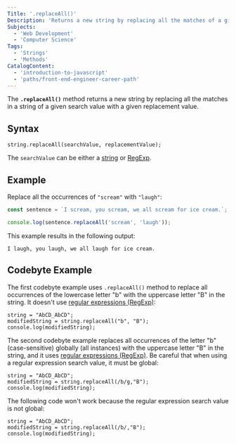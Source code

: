 ```yaml
---
Title: '.replaceAll()'
Description: 'Returns a new string by replacing all the matches of a given search value with a given replacement value.'
Subjects:
  - 'Web Development'
  - 'Computer Science'
Tags:
  - 'Strings'
  - 'Methods'
CatalogContent:
  - 'introduction-to-javascript'
  - 'paths/front-end-engineer-career-path'
---
```


The **`.replaceAll()`** method returns a new string by replacing all the matches in a string of a given search value with a given replacement value.

## Syntax

```pseudo
string.replaceAll(searchValue, replacementValue);
```

The `searchValue` can be either a [string](https://www.codecademy.com/resources/docs/javascript/strings) or [RegExp](https://www.codecademy.com/resources/docs/javascript/regexp).

## Example

Replace all the occurrences of `"scream"` with `"laugh"`:

```js
const sentence = `I scream, you scream, we all scream for ice cream.`;

console.log(sentence.replaceAll('scream', 'laugh'));
```

This example results in the following output:

```shell
I laugh, you laugh, we all laugh for ice cream.
```

## Codebyte Example

The first codebyte example uses `.replaceAll()` method to replace all occurrences of the lowercase letter "b" with the uppercase letter "B" in the string. It doesn't use [regular expressions (RegExp)](https://www.codecademy.com/resources/docs/javascript/regexp):

```codebyte/javascript
string = "AbCD_AbCD";
modifiedString = string.replaceAll("b", "B");
console.log(modifiedString);
```

The second codebyte example replaces all occurrences of the letter "b" (case-sensitive) globally (all instances) with the uppercase letter "B" in the string, and it uses [regular expressions (RegExp)](https://www.codecademy.com/resources/docs/javascript/regexp). Be careful that when using a regular expression search value, it must be global:

```codebyte/javascript
string = "AbCD_AbCD";
modifiedString = string.replaceAll(/b/g,"B");
console.log(modifiedString);
```

The following code won't work because the regular expression search value is not global:

```codebyte/javascript
string = "AbCD_AbCD";
modifiedString = string.replaceAll(/b/,"B");
console.log(modifiedString);
```
